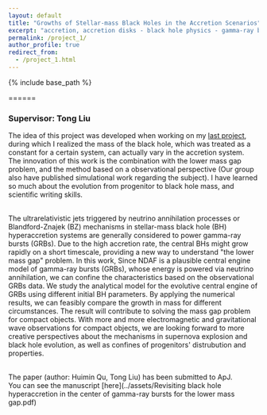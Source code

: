 ```yaml
---
layout: default
title: "Growths of Stellar-mass Black Holes in the Accretion Scenarios"
excerpt: "accretion, accretion disks - black hole physics - gamma-ray burst: general - neutrinos"
permalink: /project_1/
author_profile: true
redirect_from:
  - /project_1.html
---
```


{% include base_path %}


======
<h3>Supervisor: Tong Liu</h3>

The idea of this project was developed when working on my [last project](https://huiminqu.github.io/projects/portfolio-2/), during which I realized the mass of the black hole, which was treated as a constant for a certain system, can actually vary in the accretion system. The innovation of this work is the combination with the lower mass gap problem, and the method based on a observational perspective (Our group also have published simulational work regarding the subject). I have learned so much about the evolution from progenitor to black hole mass, and scientific writing skills.<br><br>

The ultrarelativistic jets triggered by neutrino annihilation processes or Blandford-Znajek (BZ) mechanisms in stellar-mass black hole (BH) hyperaccretion systems are generally considered to power gamma-ray bursts (GRBs). Due to the high accretion rate, the central BHs might grow rapidly on a short timescale, providing a new way to understand "the lower mass gap" problem. In this work, Since NDAF is a plausible central engine model of gamma-ray bursts (GRBs), whose energy is powered via neutrino annihilation, we can confine the characteristics based on the observational GRBs data. We study the analytical model for the evolutive central engine of GRBs using different initial BH parameters. By applying the numerical results, we can feasibly compare the growth in mass for different circumstances. The result will contribute to solving the mass gap problem for compact objects. With more and more electromagnetic and gravitational wave observations for compact objects, we are looking forward to more creative perspectives about the mechanisms in supernova explosion and black hole evolution, as well as confines of progenitors' distrubution and properties.<br><br>

The paper (author: Huimin Qu, Tong Liu) has been submitted to ApJ.<br>
You can see the manuscript </span>[here](../assets/Revisiting black hole hyperaccretion in the center of gamma-ray bursts for the lower mass gap.pdf)</span>

